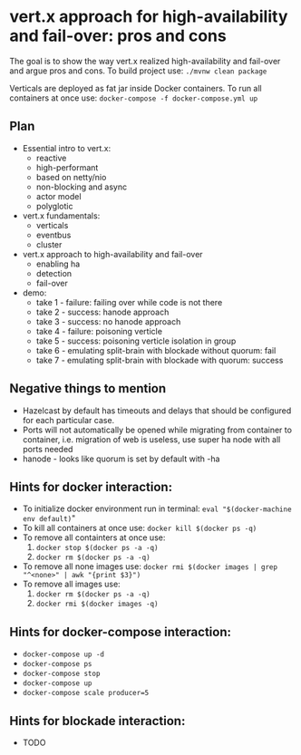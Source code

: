 # vert.x approach for high-availability and fail-over: pros and cons

The goal is to show the way vert.x realized high-availability and fail-over and argue pros and cons.
To build project use: `./mvnw clean package`

Verticals are deployed as fat jar inside Docker containers. 
To run all containers at once use: `docker-compose -f docker-compose.yml up` 
 
## Plan
 - Essential intro to vert.x: 
   - reactive
   - high-performant
   - based on netty/nio
   - non-blocking and async 
   - actor model 
   - polyglotic  
 - vert.x fundamentals:
   - verticals
   - eventbus
   - cluster
 - vert.x approach to high-availability and fail-over
   - enabling ha
   - detection
   - fail-over
 - demo:
   - take 1 - failure: failing over while code is not there
   - take 2 - success: hanode approach
   - take 3 - success: no hanode approach
   - take 4 - failure: poisoning verticle  
   - take 5 - success: poisoning verticle isolation in group
   - take 6 - emulating split-brain with blockade without quorum: fail
   - take 7 - emulating split-brain with blockade with quorum: success

## Negative things to mention
 - Hazelcast by default has timeouts and delays that should be configured for each particular case.    
 - Ports will not automatically be opened while migrating from container to container, i.e. migration of web is useless,
 use super ha node with all ports needed
 - hanode - looks like quorum is set by default with -ha
 
## Hints for docker interaction:
 - To initialize docker environment run in terminal: `eval "$(docker-machine env default)`"
 - To kill all containers at once use: `docker kill $(docker ps -q)`
 - To remove all containters at once use:
    1. `docker stop $(docker ps -a -q)`
    2. `docker rm $(docker ps -a -q)`
 - To remove all none images use: `docker rmi $(docker images | grep "^<none>" | awk "{print $3}")`
 - To remove all images use:
    1. `docker rm $(docker ps -a -q)`
    2. `docker rmi $(docker images -q)`
 
## Hints for docker-compose interaction: 
 - `docker-compose up -d`
 - `docker-compose ps`
 - `docker-compose stop`
 - `docker-compose up`
 - `docker-compose scale producer=5`
    
## Hints for blockade interaction:
 - TODO